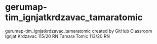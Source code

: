 # gerumap-tim_ignjatkrdzavac_tamaratomic
gerumap-tim_ignjatkrdzavac_tamaratomic created by GitHub Classroom
Ignjat Krdzavac 115/20 RN
Tamara Tomic 113/20 RN
